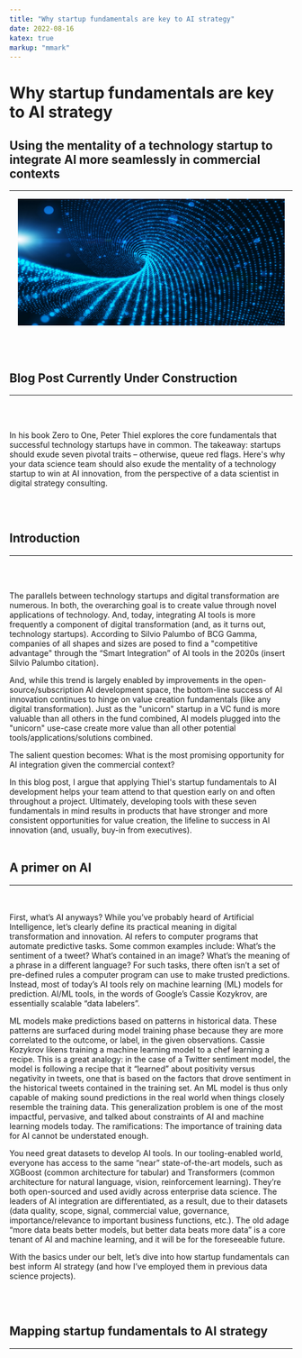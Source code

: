 ```yaml
---
title: "Why startup fundamentals are key to AI strategy"
date: 2022-08-16
katex: true
markup: "mmark"
---
```



# Why startup fundamentals are key to AI strategy

## Using the mentality of a technology startup to integrate AI more seamlessly in commercial contexts
---

<p align="center"> <img src="/posts/blog_AI_image_2.jpeg"/ width = "475" height = "225"> </p>

<br><br>

## Blog Post Currently Under Construction 

---

<br><br>

In his book Zero to One, Peter Thiel explores the core fundamentals that successful technology startups have in common. The takeaway: startups should exude seven pivotal traits – otherwise, queue red flags. Here's why your data science team should also exude the mentality of a technology startup to win at AI innovation, from the perspective of a data scientist in digital strategy consulting.

<br><br>

## Introduction
---

<br><br>

The parallels between technology startups and digital transformation are numerous. In both, the overarching goal is to create value through novel applications of technology. And, today, integrating AI tools is more frequently a component of digital transformation (and, as it turns out, technology startups). According to Silvio Palumbo of BCG Gamma, companies of all shapes and sizes are posed to find a "competitive advantage" through the “Smart Integration” of AI tools in the 2020s (insert Silvio Palumbo citation). 

And, while this trend is largely enabled by improvements in the open-source/subscription AI development space, the bottom-line success of AI innovation continues to hinge on value creation fundamentals (like any digital transformation). Just as the "unicorn" startup in a VC fund is more valuable than all others in the fund combined, AI models plugged into the "unicorn" use-case create more value than all other potential tools/applications/solutions combined. 

The salient question becomes: What is the most promising opportunity for AI integration given the commercial context? 

In this blog post, I argue that applying Thiel's startup fundamentals to AI development helps your team attend to that question early on and often throughout a project. Ultimately, developing tools with these seven fundamentals in mind results in products that have stronger and more consistent opportunities for value creation, the lifeline to success in AI innovation (and, usually, buy-in from executives).
<br><br>
## A primer on AI 
---
<br><br>
First, what’s AI anyways? While you’ve probably heard of Artificial Intelligence, let’s clearly define its practical meaning in digital transformation and innovation. AI refers to computer programs that automate predictive tasks. Some common examples include: What’s the sentiment of a tweet? What’s contained in an image? What’s the meaning of a phrase in a different language? For such tasks, there often isn’t a set of pre-defined rules a computer program can use to make trusted predictions. Instead, most of today’s AI tools rely on machine learning (ML) models for prediction. AI/ML tools, in the words of Google’s Cassie Kozykrov, are essentially scalable “data labelers”. 

ML models make predictions based on patterns in historical data. These patterns are surfaced during model training phase because they are more correlated to the outcome, or label, in the given observations. Cassie Kozykrov likens training a machine learning model to a chef learning a recipe. This is a great analogy: in the case of a Twitter sentiment model, the model is following a recipe that it “learned” about positivity versus negativity in tweets, one that is based on the factors that drove sentiment in the historical tweets contained in the training set. An ML model is thus only capable of making sound predictions in the real world when things closely resemble the training data. This generalization problem is one of the most impactful, pervasive, and talked about constraints of AI and machine learning models today. The ramifications: The importance of training data for AI cannot be understated enough. 

You need great datasets to develop AI tools. In our tooling-enabled world, everyone has access to the same “near” state-of-the-art models, such as XGBoost (common architecture for tabular) and Transformers (common architecture for natural language, vision, reinforcement learning). They’re both open-sourced and used avidly across enterprise data science. The leaders of AI integration are differentiated, as a result, due to their datasets (data quality, scope, signal, commercial value, governance, importance/relevance to important business functions, etc.). The old adage “more data beats better models, but better data beats more data” is a core tenant of AI and machine learning, and it will be for the foreseeable future. 

With the basics under our belt, let’s dive into how startup fundamentals can best inform AI strategy (and how I’ve employed them in previous data science projects). 

<br><br>
## Mapping startup fundamentals to AI strategy
---
<br><br>

